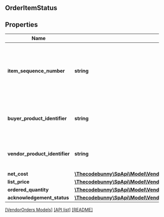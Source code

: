 ## OrderItemStatus

## Properties

Name | Type | Description | Notes
------------ | ------------- | ------------- | -------------
**item_sequence_number** | **string** | Numbering of the item on the purchase order. The first item will be 1, the second 2, and so on. |
**buyer_product_identifier** | **string** | Buyer&#39;s Standard Identification Number (ASIN) of an item. | [optional]
**vendor_product_identifier** | **string** | The vendor selected product identification of the item. | [optional]
**net_cost** | [**\Thecodebunny\SpApi\Model\VendorOrders\Money**](Money.md) |  | [optional]
**list_price** | [**\Thecodebunny\SpApi\Model\VendorOrders\Money**](Money.md) |  | [optional]
**ordered_quantity** | [**\Thecodebunny\SpApi\Model\VendorOrders\OrderItemStatusOrderedQuantity**](OrderItemStatusOrderedQuantity.md) |  | [optional]
**acknowledgement_status** | [**\Thecodebunny\SpApi\Model\VendorOrders\OrderItemStatusAcknowledgementStatus**](OrderItemStatusAcknowledgementStatus.md) |  | [optional]

[[VendorOrders Models]](../) [[API list]](../../Api) [[README]](../../../README.md)
